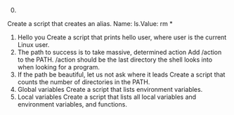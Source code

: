 0. <o>
Create a script that creates an alias.
Name: ls.Value: rm *
1. Hello you
Create a script that prints hello user, where user is the current Linux user.
2. The path to success is to take massive, determined action
Add /action to the PATH. /action should be the last directory the shell looks into when looking for a program.
3. If the path be beautiful, let us not ask where it leads
Create a script that counts the number of directories in the PATH.
4. Global variables
Create a script that lists environment variables.
5. Local variables
Create a script that lists all local variables and environment variables, and functions.
